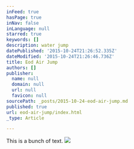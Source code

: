 ```yaml
---
inFeed: true
hasPage: true
inNav: false
inLanguage: null
starred: true
keywords: []
description: water jump
datePublished: '2015-10-24T21:26:52.335Z'
dateModified: '2015-10-24T21:26:46.736Z'
title: Eod Air Jump
authors: []
publisher:
  name: null
  domain: null
  url: null
  favicon: null
sourcePath: _posts/2015-10-24-eod-air-jump.md
published: true
url: eod-air-jump/index.html
_type: Article

---
```

This is a bunch of text.
![](https://the-grid-user-content.s3-us-west-2.amazonaws.com/ce5271b6-6dca-4cc8-a10c-bb05100174af.jpg)